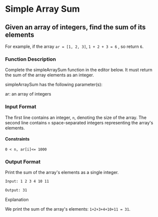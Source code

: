 # Simple Array Sum

## Given an array of integers, find the sum of its elements

For example, if the array `ar = [1, 2, 3]`, `1 + 2 + 3 = 6` , so return `6`.

### Function Description

Complete the simpleArraySum function in the editor below. It must return the sum of the array elements as an integer.

simpleArraySum has the following parameter(s):

ar: an array of integers

### Input Format

The first line contains an integer, `n`, denoting the size of the array.
The second line contains `n` space-separated integers representing the array's elements.

#### Constraints

`0 < n, ar[i]<= 1000`

### Output Format

Print the sum of the array's elements as a single integer.

```bash
Input: 1 2 3 4 10 11

Output: 31
```

Explanation

We print the sum of the array's elements: `1+2+3+4+10+11 = 31`.
